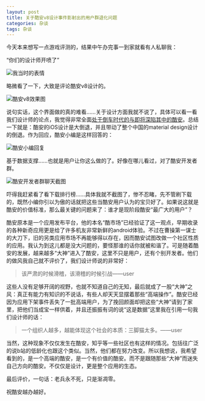 ```yaml
---
layout: post
title: 关于酷安v8设计事件影射出的用户群退化问题
categories: 杂谈
tags: 杂谈
---
```


今天本来想写一点游戏评测的，结果中午办完事一到家就看有人私聊我：

“你们的设计师开喷了”

![我当时的表情](http://upload-images.jianshu.io/upload_images/6897991-628efe5226775d02.jpg?imageMogr2/auto-orient/strip%7CimageView2/2/w/1080/q/50)

略微看了一下，大致是评论酷安v8设计的。

![酷安v8效果图](http://upload-images.jianshu.io/upload_images/6897991-b2b83f103ab9a671.jpg?imageMogr2/auto-orient/strip%7CimageView2/2/w/1080/q/50)

说句实话，这个界面做的真的难看……关于设计方面我就不说了，具体可以看一看我们设计师的论点，我觉得非常全面[处于倒车时代的与即将深陷其中的酷安](https://www.coolapk.com/feed/3908471 )。总结一下就是：酷安的iOS设计是大倒退，并且带动了整个中国的material design设计的倒退。作为回应，酷安小编是这样回答的：

![酷安小编回复](http://upload-images.jianshu.io/upload_images/6897991-7eaa2ee0c83f19a2.png?imageMogr2/auto-orient/strip%7CimageView2/2/w/1080/q/50)

基于数据支撑……也就是用户让你这么做的了。好像在哪儿看过，对了酷安开发者群。

![酷安开发者群聊天截图](http://upload-images.jianshu.io/upload_images/6897991-54e77e9f52c1c99d.png?imageMogr2/auto-orient/strip%7CimageView2/2/w/1080/q/50)

吓得我赶紧看了看下载排行榜……具体我就不截图了，惨不忍睹，先不管刷下载的，既然小编你引以为傲的话就把这些当酷安用户认为的宝贝好了。如果说这就是酷安的价值标准，那么最关键的问题来了：谁才是现阶段酷安“最广大的用户”？

酷安原本是一个应用发布平台，他的本名“酷市场”已经验证了这一观点，早期收录的各种新奇应用更是给了许多机友非常新鲜的android体验。不过在曹操第一谋士的大刀下，旧的另类应用市场不再能够得以存在，因而酷安试图改做一个社区性质的应用。我认为到这儿都是没大问题的，要怪那谁的话你就被和谐了。可是随着酷安的发展，越来越多“大神”进入了酷安，这里不只是用户，还有个别开发者。他们的做风我自己就不评价了，我们设计师说的非常好：

>该严肃的时候滑稽，该滑稽的时候引战——user

这些人没有足够开阔的视野，也就不知道自己的无知，最后就成了一股“大神”之风：真正有能力有知识的不说话，有些人却天天显摆着那些“高端操作”。酷安已经因为应用下架事件丢失了一批高端用户，为了挽回颜面却把这些“大神”请到了家里，把他们当成宝一样供着，并且还振振有词的说“这是数据”这里我在引用一句我们设计师的话：

>一个组织人越多，越能体现这个社会的本质：三脚猫太多。——user

当然，这种现象不仅仅发生在酷安，知乎等一些社区也有这样的情况。包括往广泛的说b站的低龄化也跟这个类似。当然，他们都在努力改变。所以我想说，我希望看到的，是一个高端的酷安，是一个有价值的酷安。而不是跟随那些“大神”而迷失自己方向的酷安。不仅仅是设计，更是整个应用的生态。

最后评价，一句话：老兵永不死，只是渐凋零。

祝酷安越办越好。
